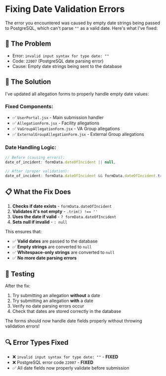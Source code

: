# Fixing Date Validation Errors

The error you encountered was caused by empty date strings being passed to PostgreSQL, which can't parse `""` as a valid date. Here's what I've fixed:

## 🐛 **The Problem**
- Error: `invalid input syntax for type date: ""`
- Code: `22007` (PostgreSQL date parsing error)
- Cause: Empty date strings being sent to the database

## 🔧 **The Solution**

I've updated all allegation forms to properly handle empty date values:

### **Fixed Components:**
- ✅ `UserPortal.jsx` - Main submission handler
- ✅ `AllegationForm.jsx` - Facility allegations
- ✅ `VaGroupAllegationForm.jsx` - VA Group allegations  
- ✅ `ExternalGroupAllegationForm.jsx` - External Group allegations

### **Date Handling Logic:**
```javascript
// Before (causing errors):
date_of_incident: formData.dateOfIncident || null,

// After (proper validation):
date_of_incident: formData.dateOfIncident && formData.dateOfIncident.trim() !== '' ? formData.dateOfIncident : null,
```

## 📋 **What the Fix Does**

1. **Checks if date exists** - `formData.dateOfIncident`
2. **Validates it's not empty** - `.trim() !== ''`
3. **Uses the date if valid** - `? formData.dateOfIncident`
4. **Sets null if invalid** - `: null`

This ensures that:
- ✅ **Valid dates** are passed to the database
- ✅ **Empty strings** are converted to `null`
- ✅ **Whitespace-only strings** are converted to `null`
- ✅ **No more date parsing errors**

## 🧪 **Testing**

After the fix:
1. Try submitting an allegation **without** a date
2. Try submitting an allegation **with** a date
3. Verify no date parsing errors occur
4. Check that dates are stored correctly in the database

The forms should now handle date fields properly without throwing validation errors!

## 🔍 **Error Types Fixed**

- ❌ `invalid input syntax for type date: ""` - **FIXED**
- ❌ PostgreSQL error code `22007` - **FIXED**
- ✅ All date fields now properly validate before submission 